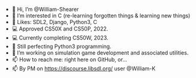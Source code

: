 - 👋 Hi, I’m @William-Shearer
- 👀 I’m interested in C (re-learning forgotten things & learning new things)
- 🌱 Likes: SDL2, Django, Python3, C
- :computer: Approved CS50X and CS50P, 2022.
- :computer: Currently completing CS50W, 2023.
- 🐍 Still perfecting Python3 programming.
- 💞️ I’m working on simulation game development and associated utilities.
- 📫 How to reach me: right here on GitHub, or... 
- 📫 By PM on https://discourse.libsdl.org/ user @William-K

<!---
William-Shearer/William-Shearer is a ✨ special ✨ repository because its `README.md` (this file) appears on your GitHub profile.
You can click the Preview link to take a look at your changes.
--->
